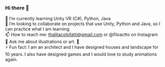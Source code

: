 ### Hi there 👋

🌱 I’m currently learning Unity VR (C#), Python, Java </br>
👯 I’m looking to collaborate on projects that use Unity, Python and Java, so I can practice what I am learning.</br>
📫 How to reach me: thalitacolofatti@gmail.com or @filoactto on Instagram</br>
💬 Ask me about illustrations or art. 🥰</br>
⚡ Fun fact: I am an architect and I have designed houses and landscape for 10 years. I also have designed games and I would love to study animations again.
<!--
**thalitacolofatti/thalitacolofatti** is a ✨ _special_ ✨ repository because its `README.md` (this file) appears on your GitHub profile.
